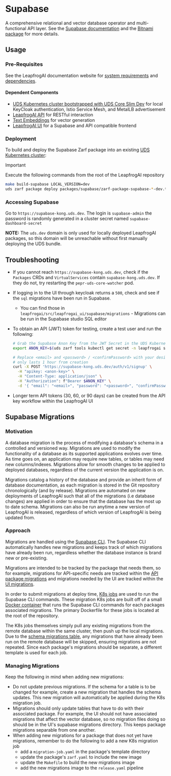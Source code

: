 # Supabase

A comprehensive relational and vector database operator and multi-functional API layer. See the [Supabase documentation](https://supabase.com/docs) and the [Bitnami package](https://bitnami.com/stack/supabase) for more details.

## Usage

### Pre-Requisites

See the LeapfrogAI documentation website for [system requirements](https://docs.leapfrog.ai/docs/local-deploy-guide/requirements/) and [dependencies](https://docs.leapfrog.ai/docs/local-deploy-guide/dependencies/).

#### Dependent Components

- [UDS Kubernetes cluster bootstrapped with UDS Core Slim Dev](../k3d-gpu/README.md) for local KeyCloak authentication, Istio Service Mesh, and MetalLB advertisement
- [LeapfrogAI API](../api/README.md) for RESTful interaction
- [Text Embeddings](../text-embeddings/README.md) for vector generation
- [LeapfrogAI UI](../ui/README.md) for a Supabase and API compatible frontend

### Deployment

To build and deploy the Supabase Zarf package into an existing [UDS Kubernetes cluster](../k3d-gpu/README.md):

> [!IMPORTANT]
> Execute the following commands from the root of the LeapfrogAI repository

```bash
make build-supabase LOCAL_VERSION=dev
uds zarf package deploy packages/supabase/zarf-package-supabase-*-dev.tar.zst --confirm
```

### Accessing Supabase

Go to `https://supabase-kong.uds.dev`. The login is `supabase-admin` the password is randomly generated in a cluster secret named `supabase-dashboard-secret`

**NOTE:** The `uds.dev` domain is only used for locally deployed LeapfrogAI packages, so this domain will be unreachable without first manually deploying the UDS bundle.

## Troubleshooting

- If you cannot reach `https://supabase-kong.uds.dev`, check if the `Packages` CRDs and `VirtualServices` contain `supabase-kong.uds.dev`. If they do not, try restarting the `pepr-uds-core-watcher` pod.
- If logging in to the UI through keycloak returns a `500`, check and see if the `sql` migrations have been run in Supabase.
  - You can find those in `leapfrogai/src/leapfrogai_ui/supabase/migrations` - Migrations can be run in the Supabase studio SQL editor
- To obtain an API (JWT) token for testing, create a test user and run the following:

  ```bash
  # Grab the Supabase Anon Key from the JWT Secret in the UDS Kubernetes cluster
  export ANON_KEY=$(uds zarf tools kubectl get secret -n leapfrogai supabase-bootstrap-jwt -o json | uds zarf tools yq '.data.anon-key' | base64 -d)

  # Replace <email> and <password> / <confirmPassword> with your desired credentials
  # only lasts 1 hour from creation
  curl -X POST 'https://supabase-kong.uds.dev/auth/v1/signup' \
    -H "apikey: <anon-key>" \
    -H "Content-Type: application/json" \
    -H "Authorization": f"Bearer $ANON_KEY" \
    -d '{ "email": "<email>", "password": "<password>", "confirmPassword": "<confirmPassword>"}'
  ```

- Longer term API tokens (30, 60, or 90 days) can be created from the API key workflow within the LeapfrogAI UI

## Supabase Migrations

### Motivation

A database migration is the process of modifying a database's schema in a controlled and versioned way. Migrations are used to modify the functionality of a database as its supported applications evolves over time. As time goes on, an application may require new tables, or tables may need new columns/indexes. Migrations allow for smooth changes to be applied to deployed databases, regardless of the current version the application is on.

Migrations catalog a history of the database and provide an inherit form of database documentation, as each migration is stored in the Git repository chronologically (and by release). Migrations are automated on new deployments of LeapfrogAI such that all of the migrations (i.e database changes) are applied in order to ensure that the database has the most up to date schema. Migrations can also be run anytime a new version of LeapfrogAI is released, regardless of which version of LeapfrogAI is being updated from.

### Approach

Migrations are handled using the [Supabase CLI](https://supabase.com/docs/guides/cli/getting-started?queryGroups=platform&platform=linux). The Supabase CLI automatically handles new migrations and keeps track of which migrations have already been run, regardless whether the database instance is brand new or pre-existing.

Migrations are intended to be tracked by the package that needs them, so for example, migrations for API-specific needs are tracked within the [API package migrations](/packages/api/supabase/migrations/) and migrations needed by the UI are tracked within the [UI migrations](/src/leapfrogai_ui/supabase/migrations/).

In order to submit migrations at deploy time, [K8s jobs](https://kubernetes.io/docs/concepts/workloads/controllers/job/) are used to run the Supabase CLI commands. These migration K8s jobs are built off of a small [Docker container](/Dockerfile.migrations) that runs the Supabase CLI commands for each packages associated migrations. The primary Dockerfile for these jobs is located at the root of the repository.

The K8s jobs themselves simply pull any existing migrations from the remote database within the same cluster, then push up the local migrations. Due to the [schema migrations table](https://supabase.com/docs/reference/cli/usage#supabase-db-push), any migrations that have already been run on the remote database will be skipped, ensuring migrations are not repeated. Since each package's migrations should be separate, a different template is used for each job.

### Managing Migrations

Keep the following in mind when adding new migrations:

- Do not update previous migrations. If the schema for a table is to be changed for example, create a new migration that handles the schema updates. This new migration will automatically be applied during the K8s migration job.
- Migrations should only update tables that have to do with their associated package. For example, the UI should not have associated migrations that affect the vector database, so no migration files doing so should be in the UI's supabase migrations directory. This keeps package migrations separable from one another.
- When adding new migrations for a package that does not yet have migrations, remember to do the following to add a new K8s migration job
  - add a `migration-job.yaml` in the package's template directory
  - update the package's `zarf.yaml` to include the new image
  - update the `Makefile` to build the new migrations image
  - add the new migrations image to the `release.yaml` pipeline
